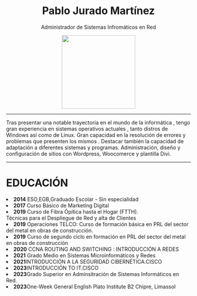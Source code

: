 <h1 align="center">Pablo Jurado Martínez</h1>
<p align="center">Administrador de Sistemas Infromáticos en Red</p>
<div align="center"><img  src="https://www.grupocibernos.com/hs-fs/hubfs/seguridad%20inform%C3%A1tica%20y%20c%C3%B3mo%20implementarla.jpg?width=960&name=seguridad%20inform%C3%A1tica%20y%20c%C3%B3mo%20implementarla.jpg" width="200" />
</div>

<hr>

<p>
 Tras presentar una notable trayectoria en el mundo de la informática , tengo gran experiencia en sistemas operativos actuales , 
  tanto distros de Windows así como de Linux. Gran capacidad en la resolución de errores y problemas que presenten los mismos . Destacar
  también la capacidad de adaptación  a diferentes sistemas y programas.
  Administración, diseño y configuración de sitios con Wordpress, Woocomerce y plantilla Divi.
</p>

<hr>

<h1>EDUCACIÓN</h1>

<li><strong>2014</strong> ESO,EGB,Graduado Escolar - Sin especialidad</li>

<li><strong>2017</strong> Curso Básico de Marketing Digital</li>

<li><strong>2019</strong> Curso de Fibra Ópitica hasta el Hogar (FTTH).
<br>
 Técnicas para el Despliegue de Red y alta de Clientes
</li>

<li><strong>2019</strong> Operaciones TELCO: Curso de formación básica en PRL del sector del metal en obras de construcción.</li>

<li><strong>2019</strong> Curso de segundo ciclo en formación en PRL del sector del metal en obras de construcción</li>

<li><strong>2020</strong> CCNA ROUTING AND SWITCHING : INTRODUCCIÓN A REDES</li>

<li><strong>2021</strong> Grado Medio en Sistemas Microinformáticos y Redes</li>

<li><strong>2021</strong>INTRODUCCIÓN A LA SEGURIDAD CIBERNÉTICA.CISCO</li>

<li><strong>2023</strong>INTRODUCCIÓN TO IT.CISCO</li>

<li><strong>2023</strong>Grado Superior en Adminsitración de Sistemas Informáticos en Red.</li>

<li><strong>2023</strong>One-Week General English Plato Institute B2 Chipre, Limassol</li>







